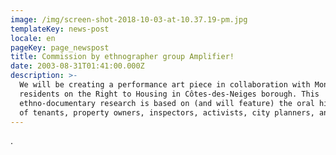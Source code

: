 ```yaml
---
image: /img/screen-shot-2018-10-03-at-10.37.19-pm.jpg
templateKey: news-post
locale: en
pageKey: page_newspost
title: Commission by ethnographer group Amplifier!
date: 2003-08-31T01:41:00.000Z
description: >-
  We will be creating a performance art piece in collaboration with Montreal
  residents on the Right to Housing in Côtes-des-Neiges borough. This
  ethno-documentary research is based on (and will feature) the oral histories
  of tenants, property owners, inspectors, activists, city planners, and more!
---
```

.
